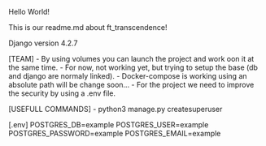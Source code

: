 Hello World!

This is our readme.md about ft_transcendence!

Django version 4.2.7

[TEAM]
	- By using volumes you can launch the project and work oon it at the same time.
	- For now, not working yet, but trying to setup the base (db and django are normaly linked).
	- Docker-compose is working using an absolute path will be change soon...
	- For the project we need to improve the security by using a .env file.

[USEFULL COMMANDS]
	- python3 manage.py createsuperuser

[.env]
	POSTGRES_DB=example
	POSTGRES_USER=example
	POSTGRES_PASSWORD=example
	POSTGRES_EMAIL=example
